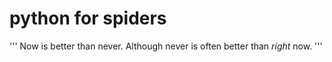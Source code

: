 # python for spiders

'''
Now is better than never.
Although never is often better than *right* now.
'''
